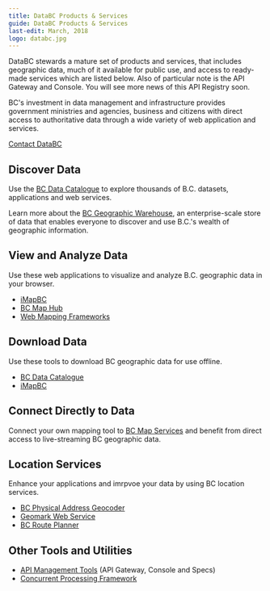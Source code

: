 ```yaml
---
title: DataBC Products & Services
guide: DataBC Products & Services
last-edit: March, 2018
logo: databc.jpg
---
```


DataBC stewards a mature set of products and services, that includes geographic data, much of it available for public use, and access to ready-made services which are listed below. Also of particular note is the API Gateway and Console. You will see more news of this API Registry soon.

BC's investment in data management and infrastructure provides government ministries and agencies, business and citizens with direct access to authoritative data through a wide variety of web application and services.

[Contact DataBC](https://forms.gov.bc.ca/databc-contact-us/)

## Discover Data

Use the [BC Data Catalogue](https://www2.gov.bc.ca/gov/content/data/bc-data-catalogue) to explore thousands of B.C. datasets, applications and web services.

Learn more about the [BC Geographic Warehouse](https://www2.gov.bc.ca/gov/content/data/geographic-data-services/bc-spatial-data-infrastructure/bc-geographic-warehouse), an enterprise-scale store of data that enables everyone to discover and use B.C.'s wealth of geographic information.

## View and Analyze Data

Use these web applications to visualize and analyze B.C. geographic data in your browser.

* [iMapBC](https://www2.gov.bc.ca/gov/content/data/geographic-data-services/web-based-mapping/imapbc)
* [BC Map Hub](https://www2.gov.bc.ca/gov/content/data/geographic-data-services/web-based-mapping/agol)
* [Web Mapping Frameworks](https://www2.gov.bc.ca/gov/content/data/geographic-data-services/bc-spatial-data-infrastructure/webmapping)

## Download Data

Use these tools to download BC geographic data for use offline.

* [BC Data Catalogue](https://www2.gov.bc.ca/gov/content/data/bc-data-catalogue)
* [iMapBC](https://www2.gov.bc.ca/gov/content/data/geographic-data-services/web-based-mapping/imapbc)

## Connect Directly to Data

Connect your own mapping tool to [BC Map Services](https://www2.gov.bc.ca/gov/content/data/geographic-data-services/web-based-mapping/map-services) and benefit from direct access to live-streaming BC geographic data.

## Location Services

Enhance your applications and imrpvoe your data by using BC location services.

* [BC Physical Address Geocoder](www2.gov.bc.ca/gov/content?id=118DD57CD9674D57BDBD511C2E78DC0D)
* [Geomark Web Service](https://www2.gov.bc.ca/gov/content/data/geographic-data-services/location-services/geomark-webservice)
* [BC Route Planner](https://www2.gov.bc.ca/gov/content/data/geographic-data-services/location-services/route-planner)

## Other Tools and Utilities

* [API Management Tools](https://www2.gov.bc.ca/gov/content/data/about-data-management/databc/databc-products-services/api-management) (API Gateway, Console and Specs)
* [Concurrent Processing Framework](https://www2.gov.bc.ca/gov/content/data/about-data-management/databc/databc-products-services/cpf)

